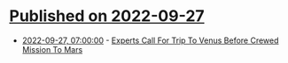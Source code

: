# [Published on 2022-09-27](index.md)

* [2022-09-27, 07:00:00](https://science.slashdot.org/story/22/09/26/2248224/experts-call-for-trip-to-venus-before-crewed-mission-to-mars?utm_source=rss1.0mainlinkanon&utm_medium=feed) - [Experts Call For Trip To Venus Before Crewed Mission To Mars](https://science.slashdot.org/story/22/09/26/2248224/experts-call-for-trip-to-venus-before-crewed-mission-to-mars?utm_source=rss1.0mainlinkanon&utm_medium=feed)
